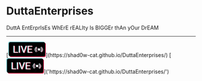 # DuttaEnterprises
DuttA EntErprIsEs WhErE rEALIty Is BIGGEr thAn yOur DrEAM

<hr>
[<img src="https://github.com/shad0w-cat/DuttaEnterprises/blob/main/liveimg.jpg" width="100"/>](https://shad0w-cat.github.io/DuttaEnterprises/)
[<img src="https://raw.githubusercontent.com/shad0w-cat/DuttaEnterprises/main/liveimg.jpg" width="100"/>]('https://shad0w-cat.github.io/DuttaEnterprises/')
